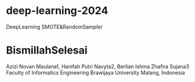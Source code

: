 # deep-learning-2024
DeepLearning SMOTE&amp;RandomSampler


# BismillahSelesai
Azizi Novan Maulana1, Hanifah Putri Navyta2, Berlian Ishma Zhafira Sujana3  Faculty of Informatics Engineering Brawijaya University Malang, Indonesia 
